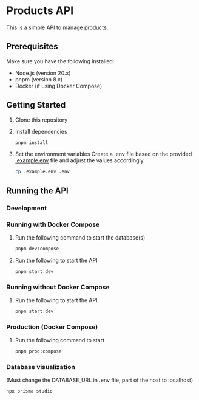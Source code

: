 # Products API

This is a simple API to manage products.

## Prerequisites

Make sure you have the following installed:

- Node.js (version 20.x)
- pnpm (version 8.x)
- Docker (if using Docker Compose)

## Getting Started

1. Clone this repository
2. Install dependencies

   ```bash
   pnpm install
   ```
3. Set the environment variables
   Create a .env file based on the provided [.example.env](./.example.env) file and adjust the values accordingly.

   ```bash
   cp .example.env .env
   ```

## Running the API

### Development

### Running with Docker Compose

1. Run the following command to start the database(s)

   ```bash
   pnpm dev:compose
   ```
2. Run the following to start the API

   ```bash
   pnpm start:dev
   ```

### Running without Docker Compose

1. Run the following to start the API

   ```bash
   pnpm start:dev
   ```

### Production (Docker Compose)

1. Run the following command to start

   ```bash
   pnpm prod:compose
   ```

### Database visualization

(Must change the DATABASE_URL in .env file, part of the host to localhost)

```bash
npx prisma studio
```
